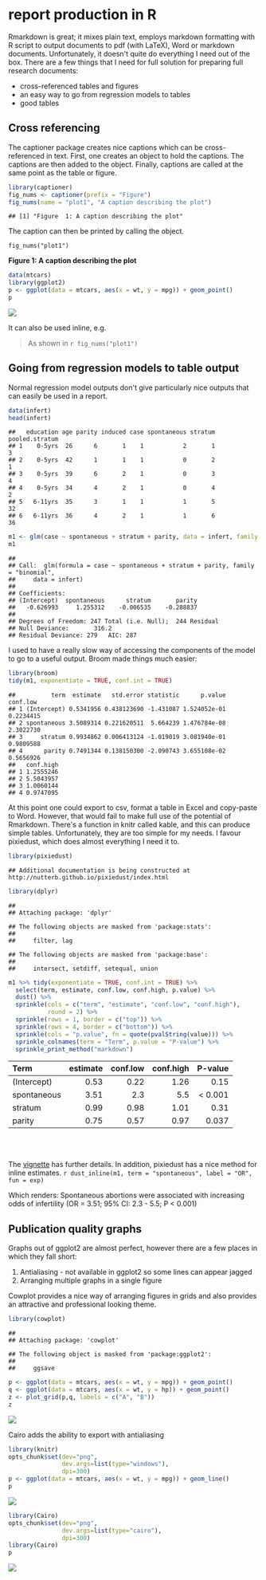 
# report production in R

Rmarkdown is great; it mixes plain text, employs markdown formatting with R script to output documents to pdf (with LaTeX), Word or markdown documents. 
Unfortunately, it doesn't quite do everything I need out of the box. 
There are a few things that I need for full solution for preparing full research documents: 

 * cross-referenced tables and figures
 * an easy way to go from regression models to tables
 * good tables
 
## Cross referencing
 
The captioner package creates nice captions which can be cross-referenced in text. 
 First, one creates an object to hold the captions. 
 The captions are then added to the object. 
 Finally, captions are called at the same point as the table or figure. 
 
 
 ```r
 library(captioner)
 fig_nums <- captioner(prefix = "Figure")
 fig_nums(name = "plot1", "A caption describing the plot")
 ```
 
 ```
 ## [1] "Figure  1: A caption describing the plot"
 ```

The caption can then be printed by calling the object. 

`fig_nums("plot1")`

**Figure  1: A caption describing the plot**

```r
data(mtcars)
library(ggplot2)
p <- ggplot(data = mtcars, aes(x = wt, y = mpg)) + geom_point()
p
```

![](repro_files/figure-html/unnamed-chunk-1-1.png)<!-- -->

It can also be used inline, e.g. 

> As shown in `r fig_nums("plot1")`

## Going from regression models to table output

Normal regression model outputs don't give particularly nice outputs that can easily be used in a report. 


```r
data(infert)
head(infert)
```

```
##   education age parity induced case spontaneous stratum pooled.stratum
## 1    0-5yrs  26      6       1    1           2       1              3
## 2    0-5yrs  42      1       1    1           0       2              1
## 3    0-5yrs  39      6       2    1           0       3              4
## 4    0-5yrs  34      4       2    1           0       4              2
## 5   6-11yrs  35      3       1    1           1       5             32
## 6   6-11yrs  36      4       2    1           1       6             36
```

```r
m1 <- glm(case ~ spontaneous + stratum + parity, data = infert, family = "binomial")
m1
```

```
## 
## Call:  glm(formula = case ~ spontaneous + stratum + parity, family = "binomial", 
##     data = infert)
## 
## Coefficients:
## (Intercept)  spontaneous      stratum       parity  
##   -0.626993     1.255312    -0.006535    -0.288837  
## 
## Degrees of Freedom: 247 Total (i.e. Null);  244 Residual
## Null Deviance:	    316.2 
## Residual Deviance: 279 	AIC: 287
```

I used to have a really slow way of accessing the components of the model to go to a useful output. 
Broom made things much easier:


```r
library(broom)
tidy(m1, exponentiate = TRUE, conf.int = TRUE)
```

```
##          term  estimate   std.error statistic      p.value  conf.low
## 1 (Intercept) 0.5341956 0.438123690 -1.431087 1.524052e-01 0.2234415
## 2 spontaneous 3.5089314 0.221620511  5.664239 1.476784e-08 2.3022730
## 3     stratum 0.9934862 0.006413124 -1.019019 3.081940e-01 0.9809588
## 4      parity 0.7491344 0.138150300 -2.090743 3.655108e-02 0.5656926
##   conf.high
## 1 1.2555246
## 2 5.5043957
## 3 1.0060144
## 4 0.9747095
```

At this point one could export to csv, format a table in Excel and copy-paste to Word.
However, that would fail to make full use of the potential of Rmarkdown. 
There's a function in knitr called kable, and this can produce simple tables. 
Unfortunately, they are too simple for my needs.
I favour pixiedust, which does almost everything I need it to.


```r
library(pixiedust)
```

```
## Additional documentation is being constructed at http://nutterb.github.io/pixiedust/index.html
```

```r
library(dplyr)
```

```
## 
## Attaching package: 'dplyr'
```

```
## The following objects are masked from 'package:stats':
## 
##     filter, lag
```

```
## The following objects are masked from 'package:base':
## 
##     intersect, setdiff, setequal, union
```

```r
m1 %>% tidy(exponentiate = TRUE, conf.int = TRUE) %>%
  select(term, estimate, conf.low, conf.high, p.value) %>%
  dust() %>%
  sprinkle(cols = c("term", "estimate", "conf.low", "conf.high"), 
           round = 2) %>%
  sprinkle(rows = 1, border = c("top")) %>%
  sprinkle(rows = 4, border = c("bottom")) %>%
  sprinkle(cols = "p.value", fn = quote(pvalString(value))) %>% 
  sprinkle_colnames(term = "Term", p.value = "P-value") %>%
  sprinkle_print_method("markdown")
```



|Term        | estimate| conf.low| conf.high| P-value|
|:-----------|--------:|--------:|---------:|-------:|
|(Intercept) |     0.53|     0.22|      1.26|    0.15|
|spontaneous |     3.51|      2.3|       5.5| < 0.001|
|stratum     |     0.99|     0.98|      1.01|    0.31|
|parity      |     0.75|     0.57|      0.97|   0.037|


<br>


<br>

The [vignette](https://cran.r-project.org/web/packages/pixiedust/vignettes/pixiedust.html) has further details. 
In addition, pixiedust has a nice method for inline estimates. 
`r dust_inline(m1, term = "spontaneous", label = "OR", fun = exp)`

Which renders:
Spontaneous abortions were associated with increasing odds of infertility (OR = 3.51; 95% CI: 2.3 - 5.5; P < 0.001)

## Publication quality graphs

Graphs out of ggplot2 are almost perfect, however there are a few places in which they fall short:

 1. Antialiasing - not available in ggplot2 so some lines can appear jagged
 1. Arranging multiple graphs in a single figure

Cowplot provides a nice way of arranging figures in grids and also provides an attractive and professional looking theme. 


```r
library(cowplot)
```

```
## 
## Attaching package: 'cowplot'
```

```
## The following object is masked from 'package:ggplot2':
## 
##     ggsave
```

```r
p <- ggplot(data = mtcars, aes(x = wt, y = mpg)) + geom_point()
q <- ggplot(data = mtcars, aes(x = wt, y = hp)) + geom_point()
z <- plot_grid(p,q, labels = c("A", "B"))
z
```

![](repro_files/figure-html/cowplot-1.png)<!-- -->

Cairo adds the ability to export with antialiasing

```r
library(knitr)
opts_chunk$set(dev="png", 
               dev.args=list(type="windows"),
               dpi=300)
p <- ggplot(data = mtcars, aes(x = wt, y = mpg)) + geom_line()
p
```

![](repro_files/figure-html/notCairo-1.png)<!-- -->


```r
library(Cairo)
opts_chunk$set(dev="png", 
               dev.args=list(type="cairo"),
               dpi=300)
library(Cairo)
p
```

![](repro_files/figure-html/Cairo-1.png)<!-- -->
